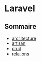 # Laravel

## Sommaire

- [architecture](https://github.com/kevinniel/resources/blob/master/Cours/laravel/architecture.md)
- [artisan](https://github.com/kevinniel/resources/blob/master/Cours/laravel/artisan.md)
- [crud](https://github.com/kevinniel/resources/blob/master/Cours/laravel/crud.md)
- [relations](https://github.com/kevinniel/resources/blob/master/Cours/laravel/relations-entre-entites.md)